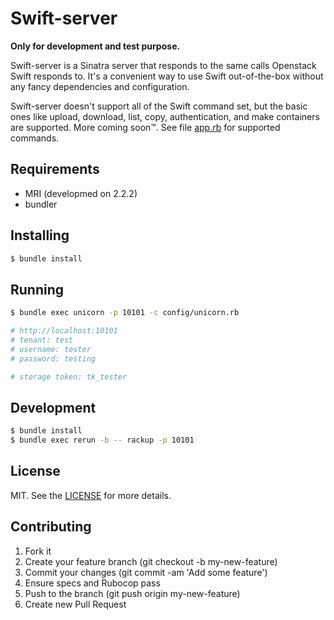 # Swift-server

**Only for development and test purpose.**

Swift-server is a Sinatra server that responds to the same calls Openstack Swift responds to. It's a convenient way to use Swift out-of-the-box without any fancy dependencies and configuration.

Swift-server doesn't support all of the Swift command set, but the basic ones like upload, download, list, copy, authentication, and make containers are supported. More coming soon™. See file [app.rb](https://github.com/mdouchement/swift-server/blob/master/app.rb) for supported commands.

## Requirements
- MRI (developmed on 2.2.2)
- bundler

## Installing
```bash
$ bundle install
```

## Running
```bash
$ bundle exec unicorn -p 10101 -c config/unicorn.rb

# http://localhost:10101
# tenant: test
# username: tester
# password: testing

# storage token: tk_tester
```

## Development
```bash
$ bundle install
$ bundle exec rerun -b -- rackup -p 10101
```

## License

MIT. See the [LICENSE](https://github.com/mdouchement/swift-server/blob/master/LICENSE) for more details.

## Contributing

1. Fork it
2. Create your feature branch (git checkout -b my-new-feature)
3. Commit your changes (git commit -am 'Add some feature')
4. Ensure specs and Rubocop pass
5. Push to the branch (git push origin my-new-feature)
6. Create new Pull Request
